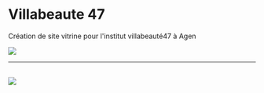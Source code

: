 # Villabeaute 47
Création de site vitrine pour l'institut villabeauté47 à Agen

<img src="https://github.com/clementlha/Projet-perso/blob/master/Capture.PNG"> </img><br><hr><br>
<img src="https://github.com/clementlha/Projet-perso/blob/master/2.PNG"> </img>
